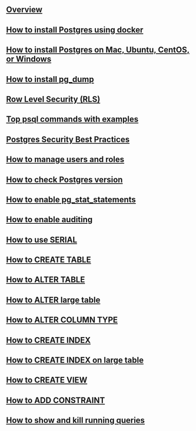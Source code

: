 ---
---

## [Overview](/reference/postgres/how-to/overview)

## [How to install Postgres using docker](/reference/postgres/how-to/how-to-install-postgres-using-docker)

## [How to install Postgres on Mac, Ubuntu, CentOS, or Windows](/reference/postgres/how-to/how-to-install-postgres-on-mac-ubuntu-centos-windows)

## [How to install pg_dump](/reference/postgres/how-to/how-to-install-pgdump-on-mac-ubuntu-centos-windows)

## [Row Level Security (RLS)](/reference/postgres/how-to/postgres-row-level-security)

## [Top psql commands with examples](/reference/postgres/how-to/top-psql-commands-with-examples)

## [Postgres Security Best Practices](/reference/postgres/how-to/postgres-security-best-practices)

## [How to manage users and roles](/reference/postgres/how-to/how-to-manage-postgres-users-and-roles)

## [How to check Postgres version](/reference/postgres/how-to/how-to-check-postgres-version)

## [How to enable pg_stat_statements](/reference/postgres/how-to/how-to-enable-pg-stat-statements-postgres)

## [How to enable auditing](/reference/postgres/how-to/how-to-enable-auditing-postgres)

## [How to use SERIAL](/reference/postgres/how-to/how-to-use-serial-postgres)

## [How to CREATE TABLE](/reference/postgres/how-to/how-to-create-table-postgres)

## [How to ALTER TABLE](/reference/postgres/how-to/how-to-alter-table-postgres)

## [How to ALTER large table](/reference/postgres/how-to/how-to-alter-large-table-postgres)

## [How to ALTER COLUMN TYPE](/reference/postgres/how-to/how-to-alter-column-type-postgres)

## [How to CREATE INDEX](/reference/postgres/how-to/how-to-create-index-postgres)

## [How to CREATE INDEX on large table](/reference/postgres/how-to/how-to-create-index-on-large-table-postgres)

## [How to CREATE VIEW](/reference/postgres/how-to/how-to-create-view-postgres)

## [How to ADD CONSTRAINT](/reference/postgres/how-to/how-to-add-constraint-postgres)

## [How to show and kill running queries](/reference/postgres/how-to/how-to-show-and-kill-postgres-running-queries)
